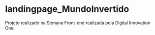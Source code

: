 # landingpage_MundoInvertido
Projeto realizado na Semana Front-end realizada pela Digital Innovation One.
